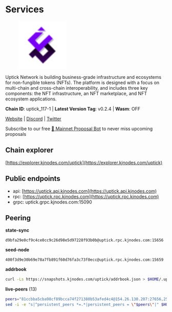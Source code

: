 # Services

<figure><img src="https://raw.githubusercontent.com/kj89/cosmos-images/main/logos/uptick.png" width="150" alt=""><figcaption></figcaption></figure>

Uptick Network is building business-grade infrastructure and  ecosystems for non-fungible tokens (NFTs). The platform is  designed with a focus on multi-chain and cross-chain interoperability,  and includes three key components: the NFT infrastructure, an NFT  marketplace, and NFT ecosystem applications.

**Chain ID**: uptick_117-1 | **Latest Version Tag**: v0.2.4 | **Wasm**: OFF

[Website](https://uptick.network) | [Discord](https://discord.gg/UzeHS7fu5H) | [Twitter](https://twitter.com/uptickproject)



Subscribe to our free [🤖 Mainnet Proposal Bot](https://t.me/kjnodes_proposal_bot) to never miss upcoming proposals


## Chain explorer
[https://explorer.kjnodes.com/uptick](https://explorer.kjnodes.com/uptick)

## Public endpoints

* api: [https://uptick.api.kjnodes.com](https://uptick.api.kjnodes.com)
* rpc: [https://uptick.rpc.kjnodes.com](https://uptick.rpc.kjnodes.com)
* grpc: uptick.grpc.kjnodes.com:15090

## Peering

**state-sync**

```text
d9bfa29e0cf9c4ce0cc9c26d98e5d97228f93b0b@uptick.rpc.kjnodes.com:15656
```

**seed-node**

```text
400f3d9e30b69e78a7fb891f60d76fa3c73f0ecc@uptick.rpc.kjnodes.com:15659
```

**addrbook**
```bash
curl -Ls https://snapshots.kjnodes.com/uptick/addrbook.json > $HOME/.uptickd/config/addrbook.json
```

**live-peers** (13)
```bash
peers="81ccbba5cba98cf89bcca74f271380b53afed4c4@154.26.130.207:27656,250c98d4975ae9a12ed7dfcd5a7cf76b470e49a6@65.21.108.180:26656,e88413ee7153be8a9053165a60ad55492a8e300a@65.109.94.250:29656,d9bfa29e0cf9c4ce0cc9c26d98e5d97228f93b0b@65.109.88.38:15656,a5408575fc327823f73c153d9f89c932ac30a335@141.94.141.144:28056,90c0c03d27e5b4354bffb709d28340f2657ca1c7@138.201.121.185:26679,038aca614e49ec4e5e3a06c875976a94c478cb09@65.108.195.29:21656,b45ee634889abf61c7212b03dbddb853a8a3bc09@185.48.24.112:15656,34d86f3a8dfce7d8b615563c587433c65792f104@185.219.142.221:15656,12a02a775eb43f3f0becce037ae4403b3ae4b43d@94.130.16.254:56656,34d28eeb7be1b245fd64ba2df4cdf62b5eb60dd3@202.61.240.155:30001,6ba2d2664d0398fee52c08b13d6592fce4ee56ad@144.126.140.255:15656,e8704845eaa0f3d39fcdc9c4065f3beb344384db@142.132.152.46:27656"
sed -i -e "s|^persistent_peers *=.*|persistent_peers = \"$peers\"|" $HOME/.uptickd/config/config.toml
```

